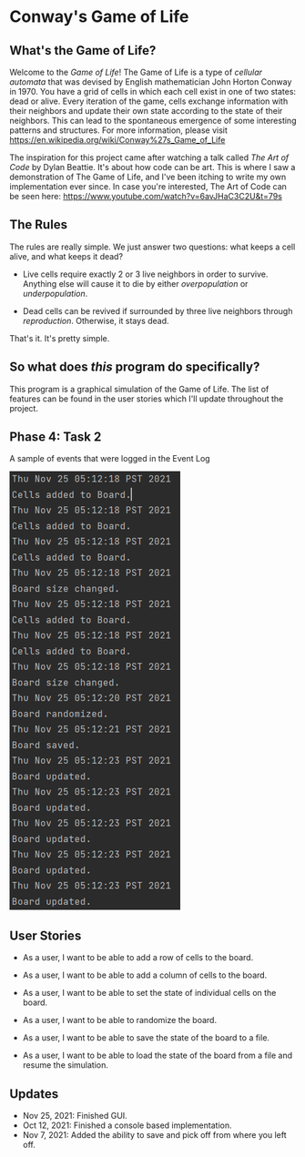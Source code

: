 # Conway's Game of Life

## What's the Game of Life?

Welcome to the *Game of Life*! The Game of Life is a type of
*cellular automata* that was devised by English mathematician 
John Horton Conway in 1970. You have a grid of cells in 
which each cell exist in one of two states: dead or alive. 
Every iteration of the game, cells exchange information
with their neighbors and update their own state according
to the state of their neighbors. This can lead to the 
spontaneous emergence of some interesting patterns and 
structures. For more information, please visit 
https://en.wikipedia.org/wiki/Conway%27s_Game_of_Life

The inspiration for this project came 
after watching a talk called *The Art of Code* 
by Dylan Beattie. It's about how code
can be art. This is where I saw a demonstration of
The Game of Life, and I've been itching to write 
my own implementation ever since. In case you're interested, 
The Art of Code can be seen here:
https://www.youtube.com/watch?v=6avJHaC3C2U&t=79s

## The Rules

The rules are really simple. We just answer two questions: 
what keeps a cell alive, and what keeps it dead?

- Live cells require exactly 2 or 3 live neighbors in order
to survive. Anything else will cause it to die by either
  *overpopulation* or *underpopulation*. 
  
- Dead cells can be revived if surrounded by three live 
neighbors through *reproduction*. Otherwise, it stays dead. 

That's it. It's pretty simple. 

## So what does *this* program do specifically?

This program is a graphical simulation
of the Game of Life. The list of features
can be found in the user stories which I'll update 
throughout the project.

## Phase 4: Task 2
A sample of events that were logged in the Event Log

![img.png](img.png)

## User Stories

- As a user, I want to be able to add a row of cells to the board. 

- As a user, I want to be able to add a column of cells to the board.
  
- As a user, I want to be able to set the state of individual cells
on the board.
  
- As a user, I want to be able to randomize the board. 

- As a user, I want to be able to save the state of the board to a file. 

- As a user, I want to be able to load the state of the board from a file and
resume the simulation. 

## Updates
- Nov 25, 2021: Finished GUI. 
- Oct 12, 2021: Finished a console based implementation.
- Nov 7, 2021: Added the ability to save and pick off from
where you left off. 
  